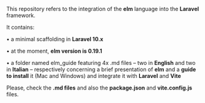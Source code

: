 This repository refers to the integration of the **elm** language into the **Laravel** framework.

It contains: 

• a minimal scaffolding in **Laravel 10.x**

• at the moment, **elm version is 0.19.1**

• a folder named elm_guide featuring 4x .md files – two in **English** and two in **Italian** – respectively concerning a brief presentation of **elm** and a **guide to install** it (Mac and Windows) and integrate it with **Laravel** and **Vite**


Please, check the **.md files** and also the **package.json** and **vite.config.js** files.


